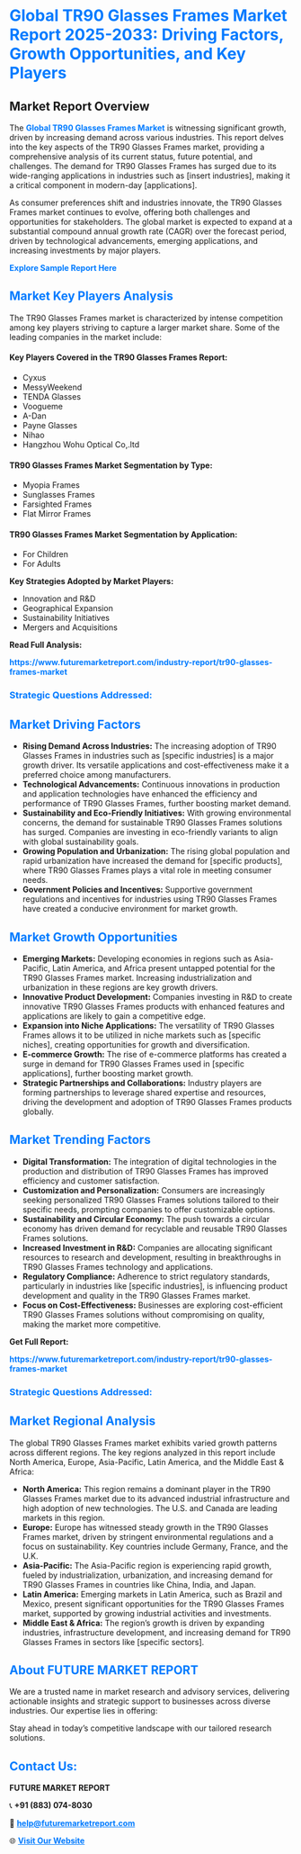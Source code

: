 <h1 style="color: #007BFF;">Global TR90 Glasses Frames Market Report 2025-2033: Driving Factors, Growth Opportunities, and Key Players</h1>

<section id="overview">
<h2>Market Report Overview</h2>
<p>The <a href="https://www.futuremarketreport.com/industry-report/tr90-glasses-frames-market" style="color: #007BFF; text-decoration: none;"><strong>Global TR90 Glasses Frames Market</strong></a> is witnessing significant growth, driven by increasing demand across various industries. This report delves into the key aspects of the TR90 Glasses Frames market, providing a comprehensive analysis of its current status, future potential, and challenges. The demand for TR90 Glasses Frames has surged due to its wide-ranging applications in industries such as [insert industries], making it a critical component in modern-day [applications].</p>
<p>As consumer preferences shift and industries innovate, the TR90 Glasses Frames market continues to evolve, offering both challenges and opportunities for stakeholders. The global market is expected to expand at a substantial compound annual growth rate (CAGR) over the forecast period, driven by technological advancements, emerging applications, and increasing investments by major players.</p>
</section>

<section id="overview">
<p><a href="https://www.futuremarketreport.com/request-sample/reportId=55370" style="color: #007BFF; text-decoration: none;"><strong>Explore Sample Report Here</strong></a></p>
</section>

<section id="key-players">
<h2 style="color: #007BFF;">Market Key Players Analysis</h2>
<p>The TR90 Glasses Frames market is characterized by intense competition among key players striving to capture a larger market share. Some of the leading companies in the market include:</p>
<h4>Key Players Covered in the TR90 Glasses Frames Report:</h4>
<ul><li>Cyxus</li><li>MessyWeekend</li><li>TENDA Glasses</li><li>Voogueme</li><li>A-Dan</li><li>Payne Glasses</li><li>Nihao</li><li>Hangzhou Wohu Optical Co,.ltd</li></ul>
<h4>TR90 Glasses Frames Market Segmentation by Type:</h4>
<ul><li>Myopia Frames</li><li>Sunglasses Frames</li><li>Farsighted Frames</li><li>Flat Mirror Frames</li></ul>

<h4>TR90 Glasses Frames Market Segmentation by Application:</h4>
<ul><li>For Children</li><li>For Adults</li></ul>
<p><strong>Key Strategies Adopted by Market Players:</strong></p>
<ul>
<li>Innovation and R&D</li>
<li>Geographical Expansion</li>
<li>Sustainability Initiatives</li>
<li>Mergers and Acquisitions</li>
</ul>
</section>

<section>
<p><strong>Read Full Analysis: </strong></p><a href="https://www.futuremarketreport.com/industry-report/tr90-glasses-frames-market" style="color: #007BFF; text-decoration: none;"><strong>https://www.futuremarketreport.com/industry-report/tr90-glasses-frames-market</strong></a>
<h3 style="color: #007BFF;">Strategic Questions Addressed:</h3>
</section>

<section id="driving-factors">
<h2 style="color: #007BFF;">Market Driving Factors</h2>
<ul>
<li><strong>Rising Demand Across Industries:</strong> The increasing adoption of TR90 Glasses Frames in industries such as [specific industries] is a major growth driver. Its versatile applications and cost-effectiveness make it a preferred choice among manufacturers.</li>
<li><strong>Technological Advancements:</strong> Continuous innovations in production and application technologies have enhanced the efficiency and performance of TR90 Glasses Frames, further boosting market demand.</li>
<li><strong>Sustainability and Eco-Friendly Initiatives:</strong> With growing environmental concerns, the demand for sustainable TR90 Glasses Frames solutions has surged. Companies are investing in eco-friendly variants to align with global sustainability goals.</li>
<li><strong>Growing Population and Urbanization:</strong> The rising global population and rapid urbanization have increased the demand for [specific products], where TR90 Glasses Frames plays a vital role in meeting consumer needs.</li>
<li><strong>Government Policies and Incentives:</strong> Supportive government regulations and incentives for industries using TR90 Glasses Frames have created a conducive environment for market growth.</li>
</ul>
</section>

<section id="growth-opportunities">
<h2 style="color: #007BFF;">Market Growth Opportunities</h2>
<ul>
<li><strong>Emerging Markets:</strong> Developing economies in regions such as Asia-Pacific, Latin America, and Africa present untapped potential for the TR90 Glasses Frames market. Increasing industrialization and urbanization in these regions are key growth drivers.</li>
<li><strong>Innovative Product Development:</strong> Companies investing in R&D to create innovative TR90 Glasses Frames products with enhanced features and applications are likely to gain a competitive edge.</li>
<li><strong>Expansion into Niche Applications:</strong> The versatility of TR90 Glasses Frames allows it to be utilized in niche markets such as [specific niches], creating opportunities for growth and diversification.</li>
<li><strong>E-commerce Growth:</strong> The rise of e-commerce platforms has created a surge in demand for TR90 Glasses Frames used in [specific applications], further boosting market growth.</li>
<li><strong>Strategic Partnerships and Collaborations:</strong> Industry players are forming partnerships to leverage shared expertise and resources, driving the development and adoption of TR90 Glasses Frames products globally.</li>
</ul>
</section>

<section id="trending-factors">
<h2 style="color: #007BFF;">Market Trending Factors</h2>
<ul>
<li><strong>Digital Transformation:</strong> The integration of digital technologies in the production and distribution of TR90 Glasses Frames has improved efficiency and customer satisfaction.</li>
<li><strong>Customization and Personalization:</strong> Consumers are increasingly seeking personalized TR90 Glasses Frames solutions tailored to their specific needs, prompting companies to offer customizable options.</li>
<li><strong>Sustainability and Circular Economy:</strong> The push towards a circular economy has driven demand for recyclable and reusable TR90 Glasses Frames solutions.</li>
<li><strong>Increased Investment in R&D:</strong> Companies are allocating significant resources to research and development, resulting in breakthroughs in TR90 Glasses Frames technology and applications.</li>
<li><strong>Regulatory Compliance:</strong> Adherence to strict regulatory standards, particularly in industries like [specific industries], is influencing product development and quality in the TR90 Glasses Frames market.</li>
<li><strong>Focus on Cost-Effectiveness:</strong> Businesses are exploring cost-efficient TR90 Glasses Frames solutions without compromising on quality, making the market more competitive.</li>
</ul>
</section>

<section>
<p><strong>Get Full Report: </strong></p><a href="https://www.futuremarketreport.com/industry-report/tr90-glasses-frames-market" style="color: #007BFF; text-decoration: none;"><strong>https://www.futuremarketreport.com/industry-report/tr90-glasses-frames-market</strong></a>
<h3 style="color: #007BFF;">Strategic Questions Addressed:</h3>
</section>


<section id="regional-analysis">
<h2 style="color: #007BFF;">Market Regional Analysis</h2>
<p>The global TR90 Glasses Frames market exhibits varied growth patterns across different regions. The key regions analyzed in this report include North America, Europe, Asia-Pacific, Latin America, and the Middle East & Africa:</p>
<ul>
<li><strong>North America:</strong> This region remains a dominant player in the TR90 Glasses Frames market due to its advanced industrial infrastructure and high adoption of new technologies. The U.S. and Canada are leading markets in this region.</li>
<li><strong>Europe:</strong> Europe has witnessed steady growth in the TR90 Glasses Frames market, driven by stringent environmental regulations and a focus on sustainability. Key countries include Germany, France, and the U.K.</li>
<li><strong>Asia-Pacific:</strong> The Asia-Pacific region is experiencing rapid growth, fueled by industrialization, urbanization, and increasing demand for TR90 Glasses Frames in countries like China, India, and Japan.</li>
<li><strong>Latin America:</strong> Emerging markets in Latin America, such as Brazil and Mexico, present significant opportunities for the TR90 Glasses Frames market, supported by growing industrial activities and investments.</li>
<li><strong>Middle East & Africa:</strong> The region’s growth is driven by expanding industries, infrastructure development, and increasing demand for TR90 Glasses Frames in sectors like [specific sectors].</li>
</ul>
</section>

<footer>
<h2 style="color: #007BFF;">About FUTURE MARKET REPORT</h2>
<p>We are a trusted name in market research and advisory services, delivering actionable insights and strategic support to businesses across diverse industries. Our expertise lies in offering:</p>

<p>Stay ahead in today’s competitive landscape with our tailored research solutions.</p>

<h2 style="color: #007BFF;">Contact Us:</h2>
<p><strong>FUTURE MARKET REPORT</strong></p>
<p>📞 <strong>+91 (883) 074-8030</strong></p>
<p>📧 <strong><a href="mailto:help@futuremarketreport.com" style="color: #007BFF;">help@futuremarketreport.com</a></strong></p>
<p>🌐 <strong><a href="https://www.futuremarketreport.com/" style="color: #007BFF;">Visit Our Website</a></strong></p>
</footer>